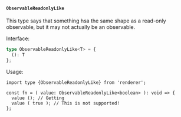 #### `ObservableReadonlyLike`

This type says that something hsa the same shape as a read-only observable, but it may not actually be an observable.

Interface:

```ts
type ObservableReadonlyLike<T> = {
  (): T
};
```

Usage:

```tsx
import type {ObservableReadonlyLike} from 'renderer';

const fn = ( value: ObservableReadonlyLike<boolean> ): void => {
  value (); // Getting
  value ( true ); // This is not supported!
};
```